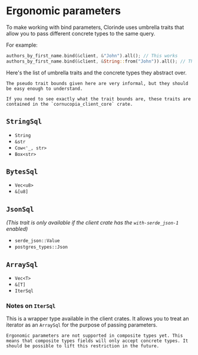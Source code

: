 # Ergonomic parameters
To make working with bind parameters, Clorinde uses umbrella traits that allow you to pass different concrete types to the same query.

For example:
```rust
authors_by_first_name.bind(&client, &"John").all(); // This works
authors_by_first_name.bind(&client, &String::from("John")).all(); // This also works
```

Here's the list of umbrella traits and the concrete types they abstract over.

```admonish
The pseudo trait bounds given here are very informal, but they should be easy enough to understand.

If you need to see exactly what the trait bounds are, these traits are contained in the `cornucopia_client_core` crate.
```

## `StringSql`
* `String`
* `&str`
* `Cow<'_, str>`
* `Box<str>`

## `BytesSql`
* `Vec<u8>`
* `&[u8]`

## `JsonSql`
*(This trait is only available if the client crate has the `with-serde_json-1` enabled)*
* `serde_json::Value`
* `postgres_types::Json`

## `ArraySql`
* `Vec<T>`
* `&[T]`
* `IterSql`

### Notes on `IterSql`
This is a wrapper type available in the client crates. It allows you to treat an iterator as an `ArraySql` for the purpose of passing parameters.

```admonish note
Ergonomic parameters are not supported in composite types yet. This means that composite types fields will only accept concrete types. It should be possible to lift this restriction in the future.
```
